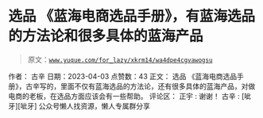# 选品 《蓝海电商选品手册》，有蓝海选品的方法论和很多具体的蓝海产品

> 原文：[`www.yuque.com/for_lazy/xkrm14/wa4dpe4cgvawogsu`](https://www.yuque.com/for_lazy/xkrm14/wa4dpe4cgvawogsu)

<ne-p id="ucd9ebdde" data-lake-id="ucd9ebdde">作者： 古辛</ne-p> <ne-p id="ua6d47fa3" data-lake-id="ua6d47fa3">日期：2023-04-03</ne-p> <ne-p id="u94c2aabc" data-lake-id="u94c2aabc">点赞数：43</ne-p> <ne-hole id="u1fb4c0dc" data-lake-id="u1fb4c0dc"><ne-card data-card-name="hr" data-card-type="block" id="VvLxp" data-event-boundary="card"><ne-p id="u923eb37e" data-lake-id="u923eb37e">正文：</ne-p> <ne-p id="u282ea7d3" data-lake-id="u282ea7d3">选品 《蓝海电商选品手册》，古辛写的，里面不仅有蓝海选品的方法论，还有很多具体的蓝海产品，对做电商的老板，在选品方面应该会有一些帮助。</ne-p> <ne-hole id="u5a32920b" data-lake-id="u5a32920b"><ne-card data-card-name="hr" data-card-type="block" id="gXBLC" data-event-boundary="card"><ne-p id="u5bac097c" data-lake-id="u5bac097c">评论区：</ne-p> <ne-p id="uf5ee01d3" data-lake-id="uf5ee01d3">正宇 : 谢谢！</ne-p> <ne-p id="u13afe3bf" data-lake-id="u13afe3bf">古辛 : [呲牙][呲牙]</ne-p> <ne-hole id="u3c09a695" data-lake-id="u3c09a695"><ne-card data-card-name="hr" data-card-type="block" id="b84pj" data-event-boundary="card"><ne-p id="ubaf3f87e" data-lake-id="ubaf3f87e">公众号懒人找资源，懒人专属群分享</ne-p></ne-card></ne-hole></ne-card></ne-hole></ne-card></ne-hole>